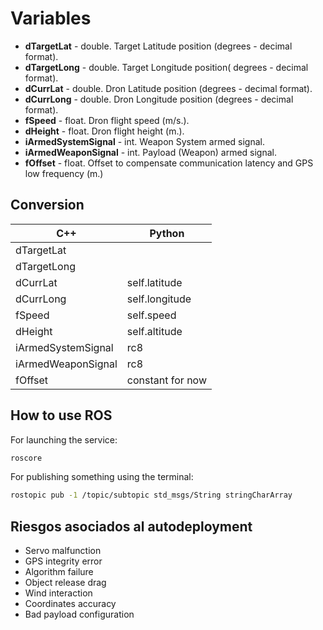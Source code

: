 # Variables

- **dTargetLat** - double. Target Latitude position (degrees - decimal format).
- **dTargetLong** - double. Target Longitude position( degrees - decimal format).
- **dCurrLat** - double. Dron Latitude position (degrees - decimal format).
- **dCurrLong** - double. Dron Longitude position (degrees - decimal format).
- **fSpeed** - float. Dron flight speed (m/s.).
- **dHeight** - float. Dron flight height (m.).
- **iArmedSystemSignal** - int. Weapon System armed signal.
- **iArmedWeaponSignal** - int. Payload (Weapon) armed signal.
- **fOffset** - float. Offset to compensate communication latency and GPS low frequency (m.)

## Conversion

| **C++** | **Python** |
|---|---|
| dTargetLat |  |
| dTargetLong |  |
| dCurrLat | self.latitude |
| dCurrLong | self.longitude |
| fSpeed | self.speed |
| dHeight | self.altitude |
| iArmedSystemSignal | rc8 |
| iArmedWeaponSignal | rc8 |
| fOffset | constant for now |

## How to use ROS

For launching the service:

```bash
roscore
```

For publishing something using the terminal:

``` bash
rostopic pub -1 /topic/subtopic std_msgs/String stringCharArray
```

## Riesgos asociados al autodeployment

- Servo malfunction
- GPS integrity error
- Algorithm failure
- Object release drag
- Wind interaction
- Coordinates accuracy
- Bad payload configuration
